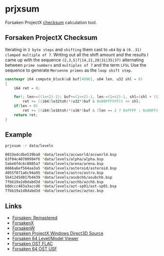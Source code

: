 # prjxsum
Forsaken ProjectX [checksum](https://github.com/jopadan/prjxsum/wiki/Checksum) calculation tool.

## Forsaken ProjectX Checksum ##

Iterating in `3 byte steps` and `shifting` them cast to `u64` by a `(0..31) clamped multiple of 7`.
Writing out all the shift amount and the results I came up with the sequence
`(2,3,5|7|14,21,28|31|35|37)` alternating between `prime numbers` and `multiples of 7` and the term `LFSL`
Use the sequence to generate `Mersenne primes` as the `loop shift step`.

```cpp
constexpr i64 compute_block(u8 buf[4096], u64 len, u32 shl = 0)
{
	i64 ret = 0;

	for(; len>=((1<<2)-1); buf+=(1<<2)-1, len-=(1<<2)-1, shl=(shl + ((1<<3)-1)) % (1<<5))
		ret += ((i64)le32toh(*(u32*)buf & 0x00FFFFFF)) << shl;
	if(len > 0)
		ret += ((i64)le16toh(*(u16*)buf & (len == 2 ? 0xFFFF : 0x00FF))) << shl;
	return ret;
}
```
## Example ##
```sh
prjxsum -r data/levels

0033edcdbe539ba0 *data/levels/accworld/accworld.bsp
63f04c40700994f6 *data/levels/alpha/alpha.bsp
5abe6fdc6c8805a7 *data/levels/arena/arena.bsp
6666a6ef564aa3a5 *data/levels/asteroid/asteroid.bsp
4055f871a6c94a95 *data/levels/astro/astro.bsp
5b41245d017b4439 *data/levels/asubchb/asubchb.bsp
7fbb19a1d8dabd3d *data/levels/azchb/azchb.bsp
b0dccc483a3accd6 *data/levels/azt-sp01/azt-sp01.bsp
7fbb19a1d8dabd3d *data/levels/aztec/aztec.bsp
```
## Links ##
- [Forsaken: Remastered](https://www.mobygames.com/game/111883/forsaken-remastered/)
- [ForsakenX](https://github.com/ForsakenX)
- [ForsakenW](https://github.com/ForsakenW)
- [Forsaken ProjectX Windows Direct3D Source](https://github.com/commercial-game-sources/forsaken)
- [Forsaken 64 Level/Model Viewer](https://github.com/hack64-net/rotm/tree/master/forsaken_64)
- [Forsaken OST FLAC](https://downloads.khinsider.com/game-soundtracks/album/forsaken-the-music)
- [Forsaken 64 OST USF](https://www.zophar.net/music/nintendo-64-usf/forsaken-64)
